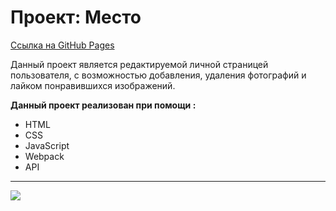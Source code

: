 # Проект: Место

[Ссылка на GitHub Pages](https://psk888.github.io/mesto/)

Данный проект является редактируемой личной страницей пользователя, с возможностью добавления, удаления фотографий и лайком понравившихся изображений.

**Данный проект реализован при помощи :**
* HTML
* CSS
* JavaScript
* Webpack
* API

------

![](https://psk888.github.io/mesto/src/images/screen.jpg)







